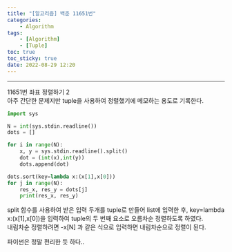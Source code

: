 ```yaml
---
title: "[알고리즘] 백준 11651번"
categories:
    - Algorithm
tags:
    - [Algorithm]
    - [Tuple]
toc: true
toc_sticky: true
date: 2022-08-29 12:20
---
```

--------------------------

11651번 좌표 정렬하기 2  
아주 간단한 문제지만 tuple을 사용하여 정렬했기에 메모하는 용도로 기록한다.

```python
import sys

N = int(sys.stdin.readline())
dots = []

for i in range(N):
    x, y = sys.stdin.readline().split()
    dot = (int(x),int(y))
    dots.append(dot)

dots.sort(key=lambda x:(x[1],x[0]))
for j in range(N):
    res_x, res_y = dots[j]
    print(res_x, res_y)
```

split 함수를 사용하여 받은 입력 두개를 tuple로 만들어 list에 입력한 후, key=lambda x:(x[1],x[0])을 입력하여 tuple의 두 번째 요소로 오름차순 정렬하도록 하였다.  
내림차순 정렬하려면 -x[N] 과 같은 식으로 입력하면 내림차순으로 정렬이 된다.

파이썬은 정말 편리한 듯 하다..
